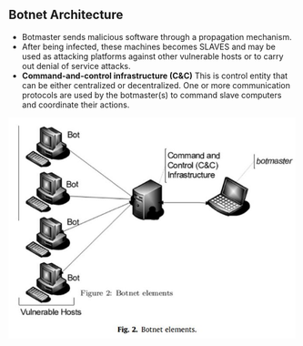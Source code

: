 ## Botnet Architecture
- Botmaster sends malicious software through a propagation mechanism.
- After being infected, these machines becomes SLAVES and may be used as attacking platforms against other vulnerable hosts or to carry out denial of service attacks.
- **Command-and-control infrastructure (C&C)** This is control entity that can be either centralized or decentralized. One or more communication protocols
are used by the botmaster(s) to command slave computers and coordinate their actions.

<img src=Botnet_Architecture.JPG width=600 />
